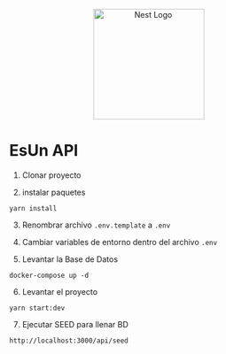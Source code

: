 <p align="center">
  <a href="http://nestjs.com/" target="blank"><img src="https://nestjs.com/img/logo-small.svg" width="200" alt="Nest Logo" /></a>
</p>

# EsUn API

1. Clonar proyecto

2. instalar paquetes
```
yarn install
```

3. Renombrar archivo
```.env.template``` a ```.env```

4. Cambiar variables de entorno dentro del archivo ```.env```

5. Levantar la Base de Datos
```
docker-compose up -d
```
6. Levantar el proyecto
```
yarn start:dev
```
7. Ejecutar SEED para llenar BD
```
http://localhost:3000/api/seed
```
